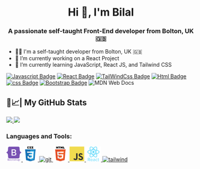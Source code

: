 <h1 align="center">Hi 👋, I'm Bilal</h1>
<h3 align="center">A passionate self-taught Front-End developer from Bolton, UK 🇬🇧</h3>


- 👨‍💻 I'm a self-taught developer from Bolton, UK 🇬🇧
- 🔭 I’m currently working on a React Project
- 🌱 I’m currently learning JavaScript, React JS, and Tailwind CSS

[![Javascript Badge](https://img.shields.io/badge/JavaScript-323330?style=for-the-badge&logo=javascript&logoColor=F7DF1E)](#) [![React Badge](https://img.shields.io/badge/React-20232A?style=for-the-badge&logo=react&logoColor=61DAFB)](#) [![TailWindCss Badge](https://img.shields.io/badge/Tailwind_CSS-38B2AC?style=for-the-badge&logo=tailwind-css&logoColor=white)](#) [![Html Badge](https://img.shields.io/badge/HTML5-E34F26?style=for-the-badge&logo=html5&logoColor=white)](#) [![css Badge](https://img.shields.io/badge/CSS3-1572B6?style=for-the-badge&logo=css3&logoColor=white)](#) [![Bootstrap Badge](https://img.shields.io/badge/Bootstrap-563D7C?style=for-the-badge&logo=bootstrap&logoColor=white)](#) ![MDN Web Docs](https://img.shields.io/badge/MDN_Web_Docs-black?style=for-the-badge&logo=mdnwebdocs&logoColor=white)

## 🌲📈| My GitHub Stats
<p>
<a href="https://github.com/bilalgit98">
  <img height="160em" src="https://github-readme-stats.vercel.app/api?username=bilalgit98&count_private=true&show_icons=true&bg_color=000080&text_color=ffffff&title_color=ffffff&border_color=ffffff&icon_color=ffffff" />
  <img height="160em" src="https://github-readme-stats-eight-theta.vercel.app/api/top-langs/?username=bilalgit98&bg_color=000080&text_color=ffffff&title_color=ffffff&border_color=ffffff&icon_color=ffffff&layout=compact&langs_count=10&exclude_repo=gamebase&hide=objective-c,c,java" />
</a>
</p>



<p align="left">
</p>

<h3 align="left">Languages and Tools:</h3>
<p align="left"> <a href="https://getbootstrap.com" target="_blank" rel="noreferrer"> <img src="https://raw.githubusercontent.com/devicons/devicon/master/icons/bootstrap/bootstrap-plain-wordmark.svg" alt="bootstrap" width="40" height="40"/> </a> <a href="https://www.w3schools.com/css/" target="_blank" rel="noreferrer"> <img src="https://raw.githubusercontent.com/devicons/devicon/master/icons/css3/css3-original-wordmark.svg" alt="css3" width="40" height="40"/> </a> <a href="https://git-scm.com/" target="_blank" rel="noreferrer"> <img src="https://www.vectorlogo.zone/logos/git-scm/git-scm-icon.svg" alt="git" width="40" height="40"/> </a> <a href="https://www.w3.org/html/" target="_blank" rel="noreferrer"> <img src="https://raw.githubusercontent.com/devicons/devicon/master/icons/html5/html5-original-wordmark.svg" alt="html5" width="40" height="40"/> </a> <a href="https://developer.mozilla.org/en-US/docs/Web/JavaScript" target="_blank" rel="noreferrer"> <img src="https://raw.githubusercontent.com/devicons/devicon/master/icons/javascript/javascript-original.svg" alt="javascript" width="40" height="40"/> </a> <a href="https://reactjs.org/" target="_blank" rel="noreferrer"> <img src="https://raw.githubusercontent.com/devicons/devicon/master/icons/react/react-original-wordmark.svg" alt="react" width="40" height="40"/> </a> <a href="https://tailwindcss.com/" target="_blank" rel="noreferrer"> <img src="https://www.vectorlogo.zone/logos/tailwindcss/tailwindcss-icon.svg" alt="tailwind" width="40" height="40"/> </a> </p>


<!--
**bilalgit98/bilalgit98** is a ✨ _special_ ✨ repository because its `README.md` (this file) appears on your GitHub profile.



Here are some ideas to get you started:

- 🔭 I’m currently working on ...
- 🌱 I’m currently learning ...
- 👯 I’m looking to collaborate on ...
- 🤔 I’m looking for help with ...
- 💬 Ask me about ...
- 📫 How to reach me: ...
- 😄 Pronouns: ...
- ⚡ Fun fact: ...
-->
